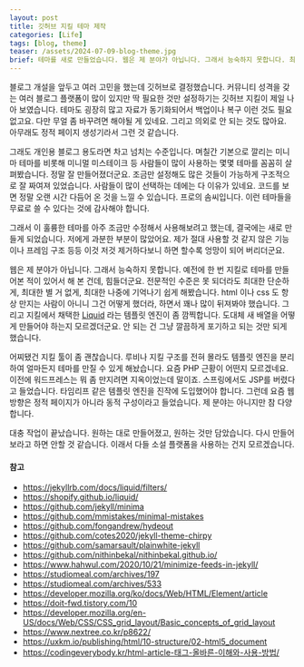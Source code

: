 ```yaml
---
layout: post
title: 깃허브 지킬 테마 제작
categories: [Life]
tags: [blog, theme]
teaser: /assets/2024-07-09-blog-theme.jpg
brief: 테마를 새로 만들었습니다. 웹은 제 분야가 아닙니다. 그래서 능숙하지 못합니다. 최대한 단순하게, 최대한 별 거 없게, 최대한 나중에 기억나기 쉽게 해봤습니다. 원하는 대로 만들어졌고, 원하는 것만 담았습니다. 다시 만들어 보라고 하면 안할 것 같습니다.
---
```


블로그 개설을 앞두고 여러 고민을 했는데 깃허브로 결정했습니다. 커뮤니티 성격을 갖는 여러 블로그 플랫폼이 많이 있지만 딱 필요한 것만 설정하기는 깃허브 지킬이 제일 나아 보였습니다. 테마도 굉장히 많고 자료가 동기화되어서 백업이나 복구 이런 것도 필요없고요. 다만 무얼 좀 바꾸려면 해야될 게 있네요. 그리고 의외로 안 되는 것도 많아요. 아무래도 정적 페이지 생성기라서 그런 것 같습니다.

그래도 개인용 블로그 용도라면 차고 넘치는 수준입니다. 며칠간 기본으로 깔리는 미니마 테마를 비롯해 미니멀 미스테이크 등 사람들이 많이 사용하는 몇몇 테마를 꼼꼼히 살펴봤습니다. 정말 잘 만들어졌더군요. 조금만 설정해도 많은 것들이 가능하게 구조적으로 잘 짜여져 있었습니다. 사람들이 많이 선택하는 데에는 다 이유가 있네요. 코드를 보면 정말 오랜 시간 다듬어 온 것을 느낄 수 있습니다. 프로의 솜씨입니다. 이런 테마들을 무료로 쓸 수 있다는 것에 감사해야 합니다.

그래서 이 훌륭한 테마를 아주 조금만 수정해서 사용해보려고 했는데, 결국에는 새로 만들게 되었습니다. 저에게 과분한 부분이 많았어요. 제가 절대 사용할 것 같지 않은 기능이나 프레임 구조 등등 이것 저것 제거하다보니 하면 할수록 엉망이 되어 버리더군요.

웹은 제 분야가 아닙니다. 그래서 능숙하지 못합니다. 예전에 한 번 지킬로 테마를 만들어본 적이 있어서 해 본 건데, 힘들더군요. 전문적인 수준은 못 되더라도 최대한 단순하게, 최대한 별 거 없게, 최대한 나중에 기억나기 쉽게 해봤습니다. html 이나 css 도 항상 만지는 사람이 아니니 그건 어떻게 했더라, 하면서 꽤나 많이 뒤져봐야 했습니다. 그리고 지킬에서 채택한 [Liquid](https://shopify.github.io/liquid/) 라는 템플릿 엔진이 좀 깜찍합니다. 도대체 새 배열을 어떻게 만들어야 하는지 모르겠더군요. 안 되는 건 그냥 깔끔하게 포기하고 되는 것만 되게 했습니다.

어찌됐건 지킬 툴이 좀 괜찮습니다. 루비나 지킬 구조를 전혀 몰라도 템플릿 엔진을 분리하여 얼마든지 테마를 만질 수 있게 해놨습니다. 요즘 PHP 근황이 어떤지 모르겠네요. 이전에 워드프레스는 뭐 좀 만지려면 지옥이었는데 말이죠. 스프링에서도 JSP를 버렸다고 들었습니다. 타임리프 같은 템플릿 엔진을 진작에 도입했어야 합니다. 그런데 요즘 웹 방향은 정적 페이지가 아니라 동적 구성이라고 들었습니다. 제 분야는 아니지만 참 다양합니다.

대충 작업이 끝났습니다. 원하는 대로 만들어졌고, 원하는 것만 담았습니다. 다시 만들어 보라고 하면 안할 것 같습니다. 이래서 다들 소설 플랫폼을 사용하는 건지 모르겠습니다.


#### 참고
* <https://jekyllrb.com/docs/liquid/filters/>
* <https://shopify.github.io/liquid/>
* <https://github.com/jekyll/minima>
* <https://github.com/mmistakes/minimal-mistakes>
* <https://github.com/fongandrew/hydeout>
* <https://github.com/cotes2020/jekyll-theme-chirpy>
* <https://github.com/samarsault/plainwhite-jekyll>
* <https://github.com/nithinbekal/nithinbekal.github.io/>
* <https://www.hahwul.com/2020/10/21/minimize-feeds-in-jekyll/>
* <https://studiomeal.com/archives/197>
* <https://studiomeal.com/archives/533>
* <https://developer.mozilla.org/ko/docs/Web/HTML/Element/article>
* <https://doit-fwd.tistory.com/10>
* <https://developer.mozilla.org/en-US/docs/Web/CSS/CSS_grid_layout/Basic_concepts_of_grid_layout>
* <https://www.nextree.co.kr/p8622/>
* <https://uxkm.io/publishing/html/10-structure/02-html5_document>
* <https://codingeverybody.kr/html-article-태그-올바른-이해와-사용-방법/>


